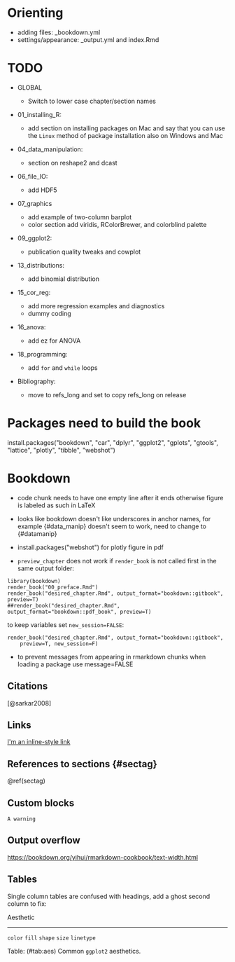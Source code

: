 # Orienting

- adding files: _bookdown.yml
- settings/appearance: _output.yml and index.Rmd

# TODO

- GLOBAL
  * Switch to lower case chapter/section names
- 01_installing_R:
  * add section on installing packages on Mac and say that you can use the `Linux` method of package installation also on Windows and Mac
- 04_data_manipulation:
  * section on reshape2 and dcast
- 06_file_IO:
  * add HDF5
- 07_graphics
  * add example of two-column barplot
  * color section add viridis, RColorBrewer, and colorblind palette
- 09_ggplot2:
  * publication quality tweaks and cowplot
- 13_distributions:
  * add binomial distribution
- 15_cor_reg:
  * add more regression examples and diagnostics
  * dummy coding
- 16_anova:
  * add ez for ANOVA
- 18_programming:
  * add `for` and `while` loops

- Bibliography:
  * move to refs_long and set to copy refs_long on release
  
# Packages need to build the book

install.packages("bookdown", "car", "dplyr", "ggplot2", "gplots", "gtools", "lattice", "plotly", "tibble", "webshot")


# Bookdown 

- code chunk needs to have one empty line after it ends otherwise figure is labeled as such in LaTeX

- looks like bookdown doesn't like underscores in anchor names, for example {#data_manip} doesn't seem to work, need to change to {#datamanip}

- install.packages("webshot") for plotly figure in pdf

- `preview_chapter` does not work if `render_book` is not called first in the same output folder:

```
library(bookdown)
render_book("00_preface.Rmd")
render_book("desired_chapter.Rmd", output_format="bookdown::gitbook", preview=T)
##render_book("desired_chapter.Rmd", output_format="bookdown::pdf_book", preview=T)
```

to keep variables set `new_session=FALSE`:

```
render_book("desired_chapter.Rmd", output_format="bookdown::gitbook", 
	preview=T, new_session=F)
```

- to prevent messages from appearing in rmarkdown chunks when loading a package use message=FALSE

## Citations

[@sarkar2008]

## Links

[I'm an inline-style link](https://www.google.com)

## References to sections {#sectag}

\@ref(sectag)

## Custom blocks

```{block2, type='rmdwarning'}
A warning
```

## Output overflow
https://bookdown.org/yihui/rmarkdown-cookbook/text-width.html

## Tables

Single column tables are confused with headings, add a ghost second column to fix:

Aesthetic 
------------- ---
`color`
`fill`
`shape` 
`size`
`linetype`

Table: (\#tab:aes) Common `ggplot2` aesthetics.
